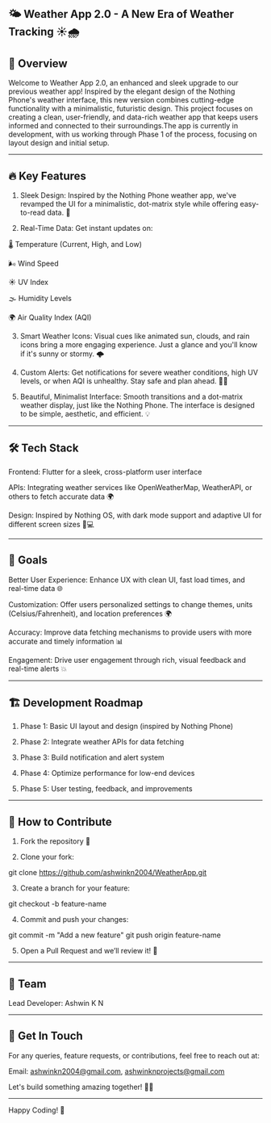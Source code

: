 ## 🌤️ Weather App 2.0 - A New Era of Weather Tracking ☀️🌧️

## 🚀 Overview

Welcome to Weather App 2.0, an enhanced and sleek upgrade to our previous weather app! Inspired by the elegant design of the Nothing Phone's weather interface, this new version combines cutting-edge functionality with a minimalistic, futuristic design. This project focuses on creating a clean, user-friendly, and data-rich weather app that keeps users informed and connected to their surroundings.The app is currently in development, with us working through Phase 1 of the process, focusing on layout design and initial setup.


---

## 🔥 Key Features

1. Sleek Design: Inspired by the Nothing Phone weather app, we've revamped the UI for a minimalistic, dot-matrix style while offering easy-to-read data. 🌈


2. Real-Time Data: Get instant updates on:

🌡️ Temperature (Current, High, and Low)

🌬️ Wind Speed

☀️ UV Index

🌫️ Humidity Levels

🌍 Air Quality Index (AQI)



3. Smart Weather Icons: Visual cues like animated sun, clouds, and rain icons bring a more engaging experience. Just a glance and you'll know if it's sunny or stormy. 🌩️


4. Custom Alerts: Get notifications for severe weather conditions, high UV levels, or when AQI is unhealthy. Stay safe and plan ahead. 📲🚨


5. Beautiful, Minimalist Interface: Smooth transitions and a dot-matrix weather display, just like the Nothing Phone. The interface is designed to be simple, aesthetic, and efficient. 💡




---

## 🛠️ Tech Stack

Frontend: Flutter for a sleek, cross-platform user interface

APIs: Integrating weather services like OpenWeatherMap, WeatherAPI, or others to fetch accurate data 🌍

Design: Inspired by Nothing OS, with dark mode support and adaptive UI for different screen sizes 📱💻



---

## 🎯 Goals

Better User Experience: Enhance UX with clean UI, fast load times, and real-time data 🌐

Customization: Offer users personalized settings to change themes, units (Celsius/Fahrenheit), and location preferences 🌍

Accuracy: Improve data fetching mechanisms to provide users with more accurate and timely information 📊

Engagement: Drive user engagement through rich, visual feedback and real-time alerts 💥



---

## 🏗️ Development Roadmap

1. Phase 1: Basic UI layout and design (inspired by Nothing Phone)


2. Phase 2: Integrate weather APIs for data fetching


3. Phase 3: Build notification and alert system


4. Phase 4: Optimize performance for low-end devices


5. Phase 5: User testing, feedback, and improvements




---

## 🔧 How to Contribute

1. Fork the repository 🍴


2. Clone your fork:

git clone https://github.com/ashwinkn2004/WeatherApp.git


3. Create a branch for your feature:

git checkout -b feature-name


4. Commit and push your changes:

git commit -m "Add a new feature"
git push origin feature-name


5. Open a Pull Request and we’ll review it! 🎉




---

## 👥 Team

Lead Developer: Ashwin K N



---

## 📲 Get In Touch

For any queries, feature requests, or contributions, feel free to reach out at:

Email: ashwinkn2004@gmail.com, ashwinknprojects@gmail.com


Let's build something amazing together! 🚀✨


---

Happy Coding! 🎉

